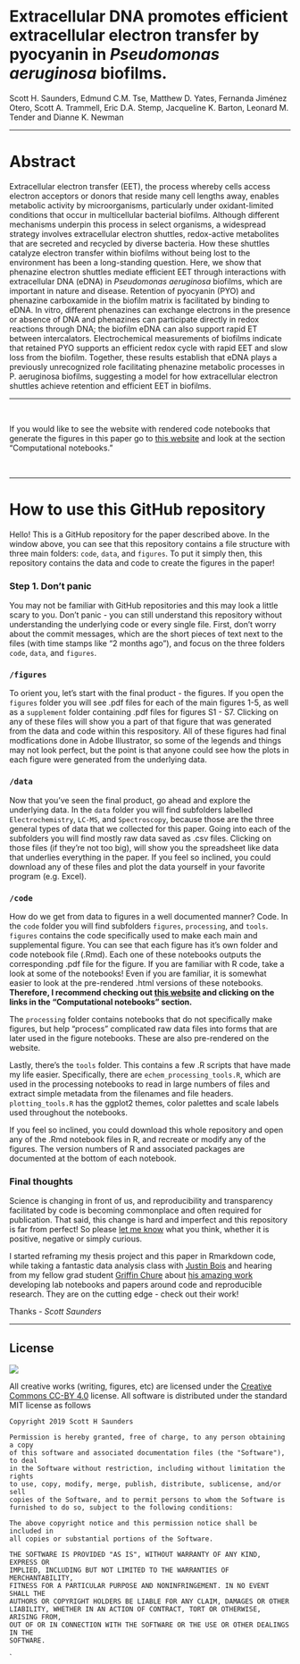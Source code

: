 Extracellular DNA promotes efficient extracellular electron transfer by
pyocyanin in *Pseudomonas aeruginosa* biofilms.
================

Scott H. Saunders, Edmund C.M. Tse, Matthew D. Yates, Fernanda Jiménez
Otero, Scott A. Trammell, Eric D.A. Stemp, Jacqueline K. Barton, Leonard
M. Tender and Dianne K. Newman

-----

# Abstract

Extracellular electron transfer (EET), the process whereby cells access
electron acceptors or donors that reside many cell lengths away, enables
metabolic activity by microorganisms, particularly under oxidant-limited
conditions that occur in multicellular bacterial biofilms. Although
different mechanisms underpin this process in select organisms, a
widespread strategy involves extracellular electron shuttles,
redox-active metabolites that are secreted and recycled by diverse
bacteria. How these shuttles catalyze electron transfer within biofilms
without being lost to the environment has been a long-standing question.
Here, we show that phenazine electron shuttles mediate efficient EET
through interactions with extracellular DNA (eDNA) in *Pseudomonas
aeruginosa* biofilms, which are important in nature and disease.
Retention of pyocyanin (PYO) and phenazine carboxamide in the biofilm
matrix is facilitated by binding to eDNA. In vitro, different phenazines
can exchange electrons in the presence or absence of DNA and phenazines
can participate directly in redox reactions through DNA; the biofilm
eDNA can also support rapid ET between intercalators. Electrochemical
measurements of biofilms indicate that retained PYO supports an
efficient redox cycle with rapid EET and slow loss from the biofilm.
Together, these results establish that eDNA plays a previously
unrecognized role facilitating phenazine metabolic processes in P.
aeruginosa biofilms, suggesting a model for how extracellular electron
shuttles achieve retention and efficient EET in biofilms.

-----

<br>

If you would like to see the website with rendered code notebooks that
generate the figures in this paper go to [this
website](https://dkn-lab.github.io/phz_eDNA_2019/) and look at the
section “Computational notebooks.”

<br>

-----

# How to use this GitHub repository

Hello\! This is a GitHub repository for the paper described above. In
the window above, you can see that this repository contains a file
structure with three main folders: `code`, `data`, and `figures`. To put
it simply then, this repository contains the data and code to create the
figures in the paper\!

### Step 1. Don’t panic

You may not be familiar with GitHub repositories and this may look a
little scary to you. Don’t panic - you can still understand this
repository without understanding the underlying code or every single
file. First, don’t worry about the commit messages, which are the short
pieces of text next to the files (with time stamps like “2 months ago”),
and focus on the three folders `code`, `data`, and `figures`.

### `/figures`

To orient you, let’s start with the final product - the figures. If you
open the `figures` folder you will see .pdf files for each of the main
figures 1-5, as well as a `supplement` folder containing .pdf files for
figures S1 - S7. Clicking on any of these files will show you a part of
that figure that was generated from the data and code within this
respository. All of these figures had final modfications done in Adobe
Illustrator, so some of the legends and things may not look perfect, but
the point is that anyone could see how the plots in each figure were
generated from the underlying data.

### `/data`

Now that you’ve seen the final product, go ahead and explore the
underlying data. In the `data` folder you will find subfolders labelled
`Electrochemistry`, `LC-MS`, and `Spectroscopy`, because those are the
three general types of data that we collected for this paper. Going into
each of the subfolders you will find mostly raw data saved as .csv
files. Clicking on those files (if they’re not too big), will show you
the spreadsheet like data that underlies everything in the paper. If you
feel so inclined, you could download any of these files and plot the
data yourself in your favorite program (e.g. Excel).

### `/code`

How do we get from data to figures in a well documented manner? Code. In
the `code` folder you will find subfolders `figures`, `processing`, and
`tools`. `figures` contains the code specifically used to make each main
and supplemental figure. You can see that each figure has it’s own
folder and code notebook file (.Rmd). Each one of these notebooks
outputs the corresponding .pdf file for the figure. If you are familiar
with R code, take a look at some of the notebooks\! Even if you are
familiar, it is somewhat easier to look at the pre-rendered .html
versions of these notebooks. **Therefore, I recommend checking out [this
website](https://dkn-lab.github.io/phz_eDNA_2019/) and clicking on the
links in the “Computational notebooks” section.**

The `processing` folder contains notebooks that do not specifically make
figures, but help “process” complicated raw data files into forms that
are later used in the figure notebooks. These are also pre-rendered on
the website.

Lastly, there’s the `tools` folder. This contains a few .R scripts that
have made my life easier. Specifically, there are
`echem_processing_tools.R`, which are used in the processing notebooks
to read in large numbers of files and extract simple metadata from the
filenames and file headers. `plotting_tools.R` has the ggplot2 themes,
color palettes and scale labels used throughout the notebooks.

If you feel so inclined, you could download this whole repository and
open any of the .Rmd notebook files in R, and recreate or modify any of
the figures. The version numbers of R and associated packages are
documented at the bottom of each notebook.

### Final thoughts

Science is changing in front of us, and reproducibility and transparency
facilitated by code is becoming commonplace and often required for
publication. That said, this change is hard and imperfect and this
repository is far from perfect\! So please [let me
know](https://scott-saunders.github.io/website/) what you think, whether
it is positive, negative or simply curious.

I started reframing my thesis project and this paper in Rmarkdown code,
while taking a fantastic data analysis class with [Justin
Bois](http://bois.caltech.edu/index.html) and hearing from my fellow
grad student [Griffin Chure](https://gchure.github.io/) about [his
amazing work](https://github.com/gchure/reproducible_research)
developing lab notebooks and papers around code and reproducible
research. They are on the cutting edge - check out their work\!

Thanks - *Scott Saunders*

-----

## License

![](https://licensebuttons.net/l/by/3.0/88x31.png)

All creative works (writing, figures, etc) are licensed under the
[Creative Commons CC-BY
4.0](https://creativecommons.org/licenses/by/4.0/) license. All software
is distributed under the standard MIT license as follows

    Copyright 2019 Scott H Saunders 
    
    Permission is hereby granted, free of charge, to any person obtaining a copy
    of this software and associated documentation files (the "Software"), to deal
    in the Software without restriction, including without limitation the rights
    to use, copy, modify, merge, publish, distribute, sublicense, and/or sell
    copies of the Software, and to permit persons to whom the Software is
    furnished to do so, subject to the following conditions:
    
    The above copyright notice and this permission notice shall be included in
    all copies or substantial portions of the Software.
    
    THE SOFTWARE IS PROVIDED "AS IS", WITHOUT WARRANTY OF ANY KIND, EXPRESS OR
    IMPLIED, INCLUDING BUT NOT LIMITED TO THE WARRANTIES OF MERCHANTABILITY,
    FITNESS FOR A PARTICULAR PURPOSE AND NONINFRINGEMENT. IN NO EVENT SHALL THE
    AUTHORS OR COPYRIGHT HOLDERS BE LIABLE FOR ANY CLAIM, DAMAGES OR OTHER
    LIABILITY, WHETHER IN AN ACTION OF CONTRACT, TORT OR OTHERWISE, ARISING FROM,
    OUT OF OR IN CONNECTION WITH THE SOFTWARE OR THE USE OR OTHER DEALINGS IN THE
    SOFTWARE.

\`
